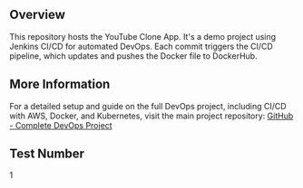 ## Overview
This repository hosts the YouTube Clone App. It's a demo project using Jenkins CI/CD for automated DevOps. Each commit triggers the CI/CD pipeline, which updates and pushes the Docker file to DockerHub.

## More Information
For a detailed setup and guide on the full DevOps project, including CI/CD with AWS, Docker, and Kubernetes, visit the main project repository: [GitHub - Complete DevOps Project](https://github.com/yash-analytics/YouTubeClone-Jenkins-Terraform-SonarQube-EKS)

## Test Number
1
